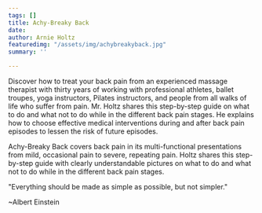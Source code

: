 ```yaml
---
tags: []
title: Achy-Breaky Back
date: 
author: Arnie Holtz
featuredimg: "/assets/img/achybreakyback.jpg"
summary: ''

---
```

Discover how to treat your back pain from an experienced massage therapist with thirty years of working with professional athletes, ballet troupes, yoga instructors, Pilates instructors, and people from all walks of life who suffer from pain. Mr. Holtz shares this step-by-step guide on what to do and what not to do while in the different back pain stages. He explains how to choose effective medical interventions during and after back pain episodes to lessen the risk of future episodes.

Achy-Breaky Back covers back pain in its multi-functional presentations from mild, occasional pain to severe, repeating pain. Holtz shares this step-by-step guide with clearly understandable pictures on what to do and what not to do while in the different back pain stages.

"Everything should be made as simple as possible, but not simpler." 

\~Albert Einstein